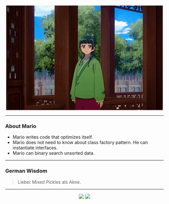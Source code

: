 <p align="center">
  <img src="assets/maomao.gif" />
</p>

---

### About Mario
- Mario writes code that optimizes itself.
- Mario does not need to know about class factory pattern. He can instantiate interfaces.
- Mario can binary search unsorted data.

---

### German Wisdom
> Lieber Mixed Pickles als Akne.

---

<p align="center">
  <a>
    <img height="180em" src="https://github-readme-stats-eight-theta.vercel.app/api?username=Torfkopp&show_icons=true&theme=dark&include_all_commits=true&count_private=true"/>
  </a>
  <a href="https://github.com/Torfkopp?tab=repositories">
    <img height="180em" src="https://github-readme-stats-eight-theta.vercel.app/api/top-langs/?username=torfkopp&layout=compact&theme=dark&langs_count=8&hide=java"/>
  </a>
</p>
